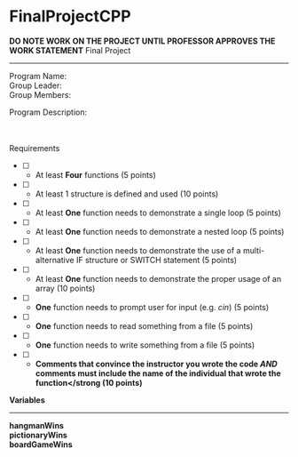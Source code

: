 # FinalProjectCPP

<b>DO NOTE WORK ON THE PROJECT UNTIL PROFESSOR APPROVES THE WORK STATEMENT</b>
Final Project
<hr>
Program Name:<br>
Group Leader:<br>
Group Members:<br>

Program Description: <br><br><br>

Requirements
- [ ] - At least <strong>Four</strong> functions (5 points) 
- [ ] - At least 1 structure is defined and used (10 points) 
- [ ] - At least <strong>One</strong> function needs to demonstrate a single loop (5 points)
- [ ] - At least <strong>One</strong> function needs to demonstrate a nested loop (5 points)
- [ ] - At least <strong>One</strong> function needs to demonstrate the use of a multi-alternative IF structure or SWITCH statement (5 points)
- [ ] - At least <strong>One</strong> function needs to demonstrate the proper usage of an array (10 points)
- [ ] - <strong>One</strong> function needs to prompt user for input (e.g. <em>cin</em>) (5 points)
- [ ] - <strong>One</strong> function needs to read something from a file (5 points)
- [ ] - <strong>One</strong> function needs to write something from a file (5 points)
- [ ] - <strong>Comments that convince the instructor you wrote the code <em>AND</em> comments must include the name of the individual that wrote the function</strong (10 points)



Variables
<hr>
hangmanWins<br>
pictionaryWins<br>
boardGameWins<br>
